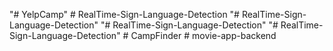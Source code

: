 "# YelpCamp" 
#   R e a l T i m e - S i g n - L a n g u a g e - D e t e c t i o n  
 "# RealTime-Sign-Language-Detection" 
"# RealTime-Sign-Language-Detection" 
"# RealTime-Sign-Language-Detection" 
#   C a m p F i n d e r  
 #   m o v i e - a p p - b a c k e n d  
 